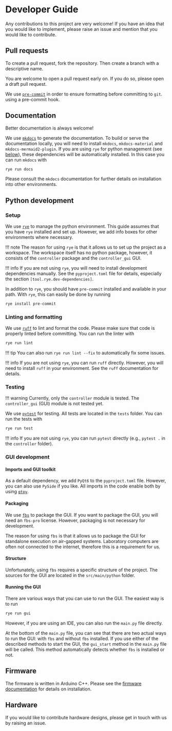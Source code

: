 # Developer Guide

Any contributions to this project are very welcome!
If you have an idea that you would like to implement,
please raise an issue and mention that you would like to contribute.

## Pull requests

To create a pull request,
fork the repository.
Then create a branch with a descriptive name.

You are welcome to open a pull request early on.
If you do so,
please open a draft pull request.

We use [`pre-commit`](https://pre-commit.com/)
in order to ensure formatting before committing to `git`.
using a pre-commit hook.

## Documentation

Better documentation is always welcome!

We use [`mkdocs`](https://www.mkdocs.org/) to generate the documentation.
To build or serve the documentation locally,
you will need to install `mkdocs`, `mkdocs-material`
and `mkdocs-mermaid2-plugin`.
If you are using `rye` for python management (see [below](#python-development)),
these dependencies will be automatically installed.
In this case you can run `mkdocs` with

```bash
rye run docs
```

Please consult the `mkdocs` documentation for further details
on installation into other environments.

## Python development

### Setup

We use [`rye`](https://rye-up.com/) to manage the python environment.
This guide assumes that you have `rye` installed and set up.
However, we add info boxes for other environments where necessary.

!!! note
    The reason for using `rye` is that it allows us to
    set up the project as a workspace.
    The workspace itself has no python package,
    however,
    it consists of the `controller` package
    and the `controller_gui` GUI.

!!! info
    If you are not using `rye`,
    you will need to install development dependencies manually.
    See the `pyproject.toml` file for details,
    especially the section `[tool.rye.dev-dependencies]`.

In addition to `rye`,
you should have `pre-commit` installed and available in your path.
With `rye`, this can easily be done by running

```bash
rye install pre-commit
```



### Linting and formatting

We use [`ruff`](https://docs.astral.sh/ruff/) to lint and format the code.
Please make sure that code is properly linted before committing.
You can run the linter with

```bash
rye run lint
```

!!! tip
    You can also run `rye run lint --fix` to automatically fix some issues.

!!! info
    If you are not using `rye`,
    you can run `ruff` directly.
    However, you will need to install `ruff` in your environment.
    See the `ruff` documentation for details.

### Testing

!!! warning
    Currently, only the `controller` module is tested.
    The `controller_gui` (GUI) module is not tested yet.

We use [`pytest`](https://docs.pytest.org/) for testing.
All tests are located in the `tests` folder.
You can run the tests with

```bash
rye run test
```

!!! info
    If you are not using `rye`,
    you can run `pytest` directly
    (e.g., `pytest .` in the `controller` folder).

### GUI development

#### Imports and GUI toolkit

As a default dependency,
we add `PyQt6` to the `pyproject.toml` file.
However, you can also use `PySide` if you like.
All imports in the code enable both
by using [`qtpy`](https://pypi.org/project/QtPy/).

#### Packaging

We use [`fbs`](https://build-system.fman.io/) to package the GUI.
If you want to package the GUI,
you will need an `fbs-pro` license.
However,
packaging is not necessary for development.

The reason for using `fbs` is that it allows us to
package the GUI for standalone execution
on air-gapped systems.
Laboratory computers are often not connected to the internet,
therefore this is a requirement for us.

#### Structure

Unfortunately,
using `fbs` requires a specific structure of the project.
The sources for the GUI are located in the `src/main/python` folder.

#### Running the GUI

There are various ways that you can use to run the GUI.
The easiest way is to run

```bash
rye run gui
```

However,
if you are using an IDE,
you can also run the `main.py` file directly.

At the bottom of the `main.py` file,
you can see that there are two actual ways to run the GUI:
with `fbs` and without `fbs` installed.
If you use either of the described methods to start the GUI,
the `gui_start` method in the `main.py` file will be called.
This method automatically detects
whether `fbs` is installed or not.

## Firmware

The firmware is written in Arduino C++.
Please see the [firmware documentation](firmware.md) for details
on installation.

## Hardware

If you would like to contribute hardware designs,
please get in touch with us by raising an issue.
